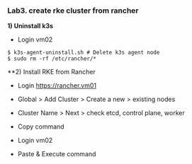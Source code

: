 ### Lab3. create rke cluster from rancher

**1) Uninstall k3s**

- Login vm02

~~~
$ k3s-agent-uninstall.sh # Delete k3s agent node
$ sudo rm -rf /etc/rancher/* 
~~~

**2) Install RKE from Rancher

- Login https://rancher.vm01

- Global > Add Cluster > Create a new > existing nodes
- Cluster Name > Next > check etcd, control plane, worker
- Copy command
- Login vm02
- Paste & Execute command

